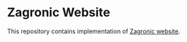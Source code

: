 # Zagronic Website

This repository contains implementation of [Zagronic website](https://www.zagronic.com).
